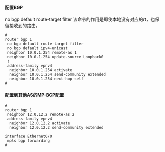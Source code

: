 #### 配置BGP
no bgp default route-target filter 该命令的作用是即使本地没有对应的rt，也保留接收到的路由。
```text
#
router bgp 1
 no bgp default route-target filter
 no bgp default ipv4-unicast
 neighbor 10.0.1.254 remote-as 1
 neighbor 10.0.1.254 update-source Loopback0
 !
 address-family vpnv4
  neighbor 10.0.1.254 activate
  neighbor 10.0.1.254 send-community extended
  neighbor 10.0.1.254 next-hop-self
#
```

#### 配置到其他AS的MP-BGP配置
```text
#
router bgp 1
 neighbor 12.0.12.2 remote-as 2
 address-family vpnv4
  neighbor 12.0.12.2 activate
  neighbor 12.0.12.2 send-community extended 

interface Ethernet0/0
 mpls bgp forwarding
#
```
